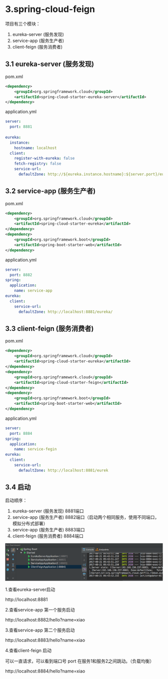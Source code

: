 # 3.spring-cloud-feign

项目有三个模块：

1. eureka-server (服务发现)
2. service-app (服务生产者)
3. client-feign (服务消费者)

## 3.1 eureka-server (服务发现)

pom.xml

```xml
<dependency>
	<groupId>org.springframework.cloud</groupId>
	<artifactId>spring-cloud-starter-eureka-server</artifactId>
</dependency>
```

application.yml

```yaml
server:
  port: 8881

eureka:
  instance:
    hostname: localhost
  client:
    register-with-eureka: false
    fetch-registry: false
    service-url:
      defaultZone: http://${eureka.instance.hostname}:${server.port}/eureka/
```



## 3.2 service-app (服务生产者)

pom.xml

```xml
<dependency>
	<groupId>org.springframework.cloud</groupId>
	<artifactId>spring-cloud-starter-eureka</artifactId>
</dependency>
<dependency>
	<groupId>org.springframework.boot</groupId>
	<artifactId>spring-boot-starter-web</artifactId>
</dependency>
```

application.yml

```yaml
server:
  port: 8882
spring:
  application:
    name: service-app
eureka:
  client:
    service-url:
      defaultZone: http://localhost:8881/eureka/
```


## 3.3 client-feign (服务消费者)

pom.xml

```xml
<dependency>
	<groupId>org.springframework.cloud</groupId>
	<artifactId>spring-cloud-starter-eureka</artifactId>
</dependency>
<dependency>
	<groupId>org.springframework.cloud</groupId>
	<artifactId>spring-cloud-starter-feign</artifactId>
</dependency>
<dependency>
	<groupId>org.springframework.boot</groupId>
	<artifactId>spring-boot-starter-web</artifactId>
</dependency>
```

application.yml

```yaml
server:
  port: 8884
spring:
  application:
    name: service-fegin
eureka:
  client:
    service-url:
      defaultZone: http://localhost:8881/eurek
```

## 3.4 启动

启动顺序：

1. eureka-server (服务发现) 8881端口
2. service-app (服务生产者) 8882端口（启动两个相同服务，使用不同端口，模拟分布式部署）
3. service-app (服务生产者) 8883端口
4. client-feign (服务消费者) 8884端口

![image](../images/feign.png)


1.查看eureka-server启动

http://localhost:8881

2.查看service-app 第一个服务启动

http://localhost:8882/hello?name=xiao

3.查看service-app 第二个服务启动

http://localhost:8883/hello?name=xiao

4.查看client-feign 启动

可以一直请求，可以看到端口号 port 在服务1和服务2之间跳动。（负载均衡）

http://localhost:8884/hello?name=xiao

